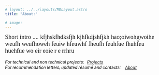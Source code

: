 ```yaml
---
# layout: ../../layouts/MDLayout.astro
title: "About:"

# image:
---
```



<div class="intro-text">Short intro .... kfjhskfhdksfjh kjhfkdjshfjkh hao;oiwohgwoihe weufh weufhoweh feuiw hfeuwhf fheufh feuhfue fhuhfeu huehfue wo eir eoie r e rrhru
</div>
<br>


<div class="centered-links">
<span class="text-home-project">For technical and non technical projects:<a href="/projects/">Projects</a><br> </span>
<span class="text-home-project">For recommendation letters, updated résumé and contacts: <a href="/about/">About</a></span>

</div>

<style>
.centered-links {
    /* display: flex; */
    justify-content: center;
    align-items: center;
    height: 15vh; /* Adjust as needed */
}

.centered-links a {
    /* text-decoration: none; */
    color: #333; /* Set your preferred link color */
    margin: 0 10px; /* Adjust the margin between links */
}
.text-home-project {
        font-family: 'Roboto', sans-serif;
        font-style: italic;
        font-size: 15px;
}
.intro-text {
        font-family: 'DM Serif Display', serif;
        font-size: 20px;
}
</style>